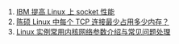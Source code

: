 1. [IBM 提高 Linux 上 socket 性能](https://www.ibm.com/developerworks/cn/linux/l-hisock.html)
2. [陈硕 Linux 中每个 TCP 连接最少占用多少内存？](https://zhuanlan.zhihu.com/p/25241630)
3. [Linux 实例常用内核网络参数介绍与常见问题处理](https://help.aliyun.com/knowledge_detail/41334.html)